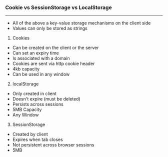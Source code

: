 ### Cookie vs SessionStorage vs LocalStorage
-----

- All of the above a key-value storage mechanisms on the client side
- Values can only be stored as strings

1. Cookies
- Can be created on the client or the server
- Can set an expiry time
- Is associated with a domain
- Cookies are sent via http cookie header
- 4kb capacity
- Can be used in any window

2. localStorage
- Only created in client
- Doesn't expire (must be deleted)
- Persists across sessions
- 5MB Capacity
- Any Window

3. SessionStorage
- Created by client
- Expires when tab closes
- Not persistent across browser sessions
- 5MB
